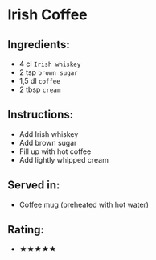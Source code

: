 # Irish Coffee

## Ingredients:
- 4 cl `Irish whiskey`
- 2 tsp `brown sugar`
- 1,5 dl `coffee`
- 2 tbsp `cream`

## Instructions:
- Add Irish whiskey
- Add brown sugar
- Fill up with hot coffee
- Add lightly whipped cream

## Served in:
- Coffee mug (preheated with hot water)

## Rating:
- ★★★★★